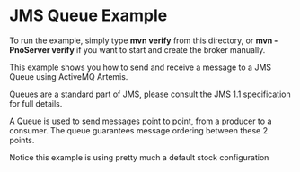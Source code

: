 # JMS Queue Example

To run the example, simply type **mvn verify** from this directory, or **mvn -PnoServer verify** if you want to start and create the broker manually.

This example shows you how to send and receive a message to a JMS Queue using ActiveMQ Artemis.

Queues are a standard part of JMS, please consult the JMS 1.1 specification for full details.

A Queue is used to send messages point to point, from a producer to a consumer. The queue guarantees message ordering between these 2 points.

Notice this example is using pretty much a default stock configuration